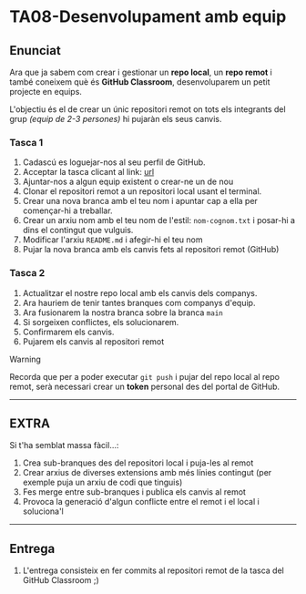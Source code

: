 # TA08-Desenvolupament amb equip

## Enunciat
Ara que ja sabem com crear i gestionar un **repo local**, un **repo remot** i també coneixem què és **GitHub Classroom**, desenvoluparem un petit projecte en equips.

L'objectiu és el de crear un únic repositori remot on tots els integrants del grup *(equip de 2-3 persones)* hi pujaràn els seus canvis.

### Tasca 1
1. Cadascú es loguejar-nos al seu perfil de GitHub.
2. Acceptar la tasca clicant al link: [url](https://classroom.github.com/a/CFBjOZsq)
3. Ajuntar-nos a algun equip existent o crear-ne un de nou
4. Clonar el repositori remot a un repositori local usant el terminal.
5. Crear una nova branca amb el teu nom i apuntar cap a ella per començar-hi a treballar.
6. Crear un arxiu nom amb el teu nom de l'estil: `nom-cognom.txt` i posar-hi a dins el contingut que vulguis.
7. Modificar l'arxiu `README.md` i afegir-hi el teu nom
8. Pujar la nova branca amb els canvis fets al repositori remot (GitHub)
### Tasca 2
1. Actualitzar el nostre repo local amb els canvis dels companys.
2. Ara hauriem de tenir tantes branques com companys d'equip.
3. Ara fusionarem la nostra branca sobre la branca `main`
4. Si sorgeixen conflictes, els solucionarem.
5. Confirmarem els canvis.
6. Pujarem els canvis al repositori remot

>[!WARNING]
>Recorda que per a poder executar `git push` i pujar del repo local al repo remot, serà necessari crear un **token** personal des del portal de GitHub. 

---
## EXTRA
Si t'ha semblat massa fàcil...:
1. Crea sub-branques des del repositori local i puja-les al remot
2. Crear arxius de diverses extensions amb més línies contingut (per exemple puja un arxiu de codi que tinguis)
3. Fes merge entre sub-branques i publica els canvis al remot
4. Provoca la generació d'algun conflicte entre el remot i el local i soluciona'l


---
## Entrega
1. L'entrega consisteix en fer commits al repositori remot de la tasca del GitHub Classroom ;)
